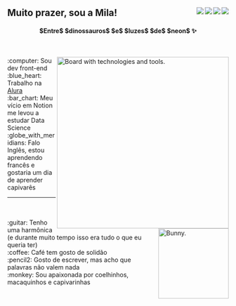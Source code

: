 <div>
<a href="https://dev.to/milenaemmert"><img src="https://cdn.discordapp.com/attachments/904892540409503866/1045010947992989806/dev.png" align="right"></a>
<a href="https://www.linkedin.com/in/milenaemmert/" align="right"><img src="https://cdn.discordapp.com/attachments/904892540409503866/1045010939193344050/in.png" align="right"></a>
  <a href="https://www.youtube.com/@milenaemmert" align="right"><img src="https://cdn.discordapp.com/attachments/904892540409503866/1045010929059901480/yt.png" align="right"></a>
  <a href="https://cutt.ly/revisao-js-html-css" align="right"><img src="https://cdn.discordapp.com/attachments/904892540409503866/1045010952858382376/notion.png" align="right"></a>
  
## Muito prazer, sou a Mila!
<h4 align="middle"> $Entre$ $dinossauros$ $e$ $luzes$ $de$ $neon$ ✨</h4>
</div>
<br>
<p align="right"></p>
<img src="https://cdn.discordapp.com/attachments/904892540409503866/1045004354614218802/banner.png" align="right" alt="Board with technologies and tools." width="391">

<div align="left">
:computer: Sou dev front-end<br>
:blue_heart: Trabalho na <a href="https://www.alura.com.br/">Alura</a><br>
:bar_chart: Meu vício em Notion me levou a estudar Data Science<br>
:globe_with_meridians: Falo Inglês, estou aprendendo francês e gostaria um dia de aprender capivarês<br>
</div>
  




<hr>
<img src="https://user-images.githubusercontent.com/87506547/203601477-4fb62f1c-4d78-4c93-a1af-b70dd470a05d.png" align="right" alt="Bunny." width="160">
<div align="left">
<br><br>
:guitar: Tenho uma harmônica (e durante muito tempo isso era tudo o que eu queria ter)<br>
:coffee: Café tem gosto de solidão<br>
:pencil2: Gosto de escrever, mas acho que palavras não valem nada<br>
:monkey: Sou apaixonada por coelhinhos, macaquinhos e capivarinhas
</br>



